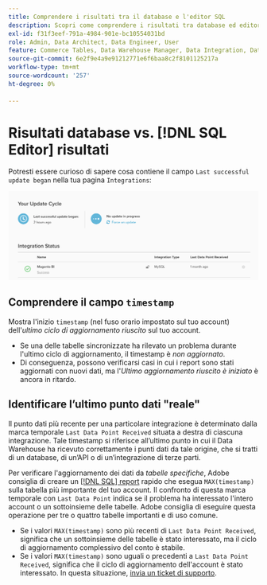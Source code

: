 ```yaml
---
title: Comprendere i risultati tra il database e l'editor SQL
description: Scopri come comprendere i risultati tra database ed editor SQL.
exl-id: f31f3eef-791a-4984-901e-bc10554031bd
role: Admin, Data Architect, Data Engineer, User
feature: Commerce Tables, Data Warehouse Manager, Data Integration, Data Import/Export
source-git-commit: 6e2f9e4a9e91212771e6f6baa8c2f8101125217a
workflow-type: tm+mt
source-wordcount: '257'
ht-degree: 0%

---
```


# Risultati database vs. [!DNL SQL Editor] risultati

Potresti essere curioso di sapere cosa contiene il campo `Last successful update began` nella tua pagina `Integrations`:

![Ultimo_aggiornamento_riuscito.png](../../../assets/Last_successful_update.png)

## Comprendere il campo `timestamp`

Mostra l&#39;inizio `timestamp` (nel fuso orario impostato sul tuo account) dell&#39;_ultimo ciclo di aggiornamento riuscito_ sul tuo account.

- Se una delle tabelle sincronizzate ha rilevato un problema durante l&#39;ultimo ciclo di aggiornamento, il timestamp è *non aggiornato*.
- Di conseguenza, possono verificarsi casi in cui i report sono stati aggiornati con nuovi dati, ma l&#39;*Ultimo aggiornamento riuscito è iniziato* è ancora in ritardo.

## Identificare l’ultimo punto dati &quot;reale&quot;

Il punto dati più recente per una particolare integrazione è determinato dalla marca temporale `Last Data Point Received` situata a destra di ciascuna integrazione. Tale timestamp si riferisce all’ultimo punto in cui il Data Warehouse ha ricevuto correttamente i punti dati da tale origine, che si tratti di un database, di un’API o di un’integrazione di terze parti.

Per verificare l&#39;aggiornamento dei dati da *tabelle specifiche*, Adobe consiglia di creare un [[!DNL SQL] report](../../dev-reports/sql-rpt-bldr.md) rapido che esegua `MAX(timestamp)` sulla tabella più importante del tuo account. Il confronto di questa marca temporale con `Last Data Point` indica se il problema ha interessato l&#39;intero account o un sottoinsieme delle tabelle. Adobe consiglia di eseguire questa operazione per tre o quattro tabelle importanti e di uso comune.

- Se i valori `MAX(timestamp)` sono più recenti di `Last Data Point Received`, significa che un sottoinsieme delle tabelle è stato interessato, ma il ciclo di aggiornamento complessivo del conto è stabile.
- Se i valori `MAX(timestamp)` sono uguali o precedenti a `Last Data Point Received`, significa che il ciclo di aggiornamento dell&#39;account è stato interessato. In questa situazione, [invia un ticket di supporto](https://experienceleague.adobe.com/docs/commerce-knowledge-base/kb/troubleshooting/miscellaneous/mbi-service-policies.html?lang=it).
